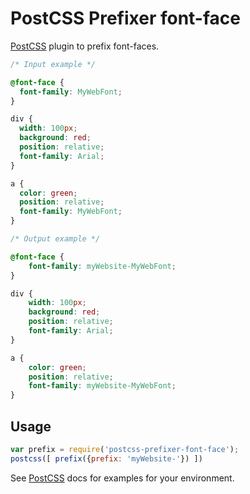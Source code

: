 # PostCSS Prefixer font-face

[PostCSS] plugin to prefix font-faces.

[PostCSS]: https://github.com/postcss/postcss

```css
/* Input example */

@font-face {
  font-family: MyWebFont;
}

div {
  width: 100px;
  background: red;
  position: relative;
  font-family: Arial;
}

a {
  color: green;
  position: relative;
  font-family: MyWebFont;
}

```

```css
/* Output example */

@font-face {
    font-family: myWebsite-MyWebFont;
}

div {
    width: 100px;
    background: red;
    position: relative;
    font-family: Arial;
}

a {
    color: green;
    position: relative;
    font-family: myWebsite-MyWebFont;
}
```

## Usage

```js
var prefix = require('postcss-prefixer-font-face');
postcss([ prefix({prefix: 'myWebsite-'}) ])
```

See [PostCSS] docs for examples for your environment.

